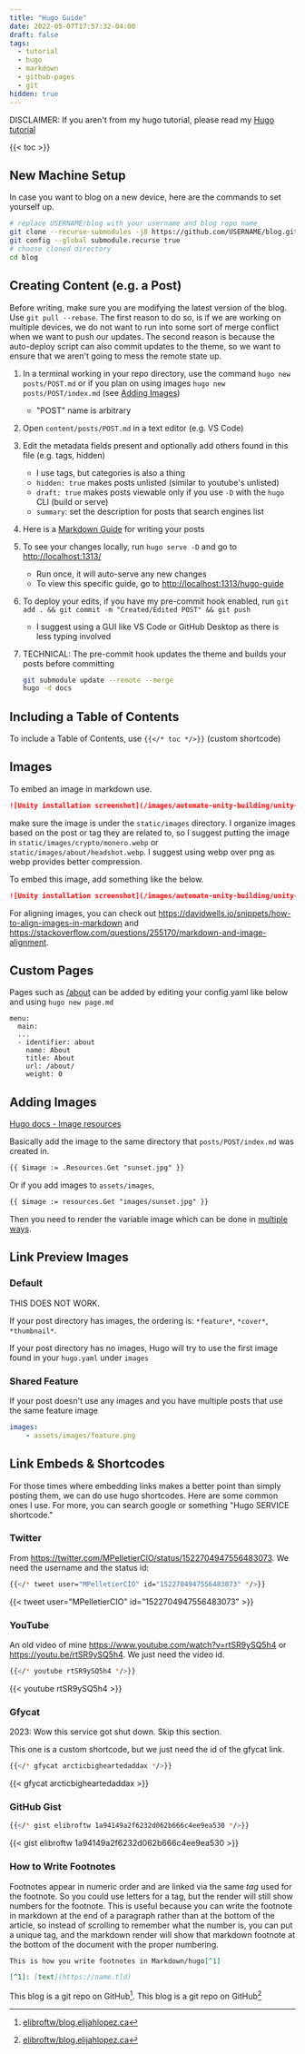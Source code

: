 ```yaml
---
title: "Hugo Guide"
date: 2022-05-07T17:57:32-04:00
draft: false
tags:
  - tutorial
  - hugo
  - markdown
  - github-pages
  - git
hidden: true
---
```


DISCLAIMER: If you aren't from my hugo tutorial, please read my [Hugo tutorial](/posts/hugo-tutorial/#prerequisites)

<!-- table of contents -->

{{< toc >}}

## New Machine Setup

In case you want to blog on a new device, here are the commands to set yourself up.

```bash
# replace USERNAME/blog with your username and blog repo name
git clone --recurse-submodules -j8 https://github.com/USERNAME/blog.git
git config --global submodule.recurse true
# choose cloned directory
cd blog
```

## Creating Content (e.g. a Post)

Before writing, make sure you are modifying the latest version of the blog. Use `git pull --rebase`. The first reason to do so, is if we are working on multiple devices, we do not want to run into some sort of merge conflict when we want to push our updates. The second reason is because the auto-deploy script can also commit updates to the theme, so we want to ensure that we aren't going to mess the remote state up.

1. In a terminal working in your repo directory, use the command `hugo new posts/POST.md` or if you plan on using images `hugo new posts/POST/index.md` (see [Adding Images](#adding-images))
    - "POST" name is arbitrary
2. Open `content/posts/POST.md` in a text editor (e.g. VS Code)
3. Edit the metadata fields present and optionally add others found in this file (e.g. tags, hidden)
    - I use tags, but categories is also a thing
    - `hidden: true` makes posts unlisted (similar to youtube's unlisted)
    - `draft: true` makes posts viewable only if you use `-D` with the `hugo` CLI (build or serve)
    - `summary`: set the description for posts that search engines list
4. Here is a [Markdown Guide](https://www.markdownguide.org/basic-syntax/) for writing your posts
5. To see your changes locally, run `hugo serve -D` and go to [http://localhost:1313/](http://localhost:1313/)
    - Run once, it will auto-serve any new changes
    - To view this specific guide, go to [http://localhost:1313/hugo-guide](http://localhost:1313/hugo-guide)
6. To deploy your edits, if you have my pre-commit hook enabled, run `git add . && git commit -m "Created/Edited POST" && git push`
    - I suggest using a GUI like VS Code or GitHub Desktop as there is less typing involved
7. TECHNICAL: The pre-commit hook updates the theme and builds your posts before committing

    ```bash
    git submodule update --remote --merge
    hugo -d docs
    ```

## Including a Table of Contents

To include a Table of Contents, use `{{</* toc */>}}` (custom shortcode)

## Images

To embed an image in markdown use.

```md
![Unity installation screenshot](/images/automate-unity-building/unity-hub.webp)
```

 make sure the image is under the `static/images` directory. I organize images based on the post or tag they
are related to, so I suggest putting the image in `static/images/crypto/monero.webp` or `static/images/about/headshot.webp`. I suggest using webp over png as webp provides better compression.

To embed this image, add something like the below.

```md
![Unity installation screenshot](/images/automate-unity-building/unity-hub.webp)
```

For aligning images, you can check out https://davidwells.io/snippets/how-to-align-images-in-markdown and https://stackoverflow.com/questions/255170/markdown-and-image-alignment.

## Custom Pages

Pages such as [/about](/about) can be added by editing your config.yaml like below and using `hugo new page.md`

```.
menu:
  main:
  ...
  - identifier: about
    name: About
    title: About
    url: /about/
    weight: 0
```

## Adding Images

[Hugo docs - Image resources ](https://gohugo.io/content-management/image-processing/#image-resources)

Basically add the image to the same directory that `posts/POST/index.md` was created in.

```md
{{ $image := .Resources.Get "sunset.jpg" }}
```

Or if you add images to `assets/images`,

```md
{{ $image := resources.Get "images/sunset.jpg" }}
```

Then you need to render the variable image which can be done in [multiple ways](https://gohugo.io/content-management/image-processing/#image-rendering).

## Link Preview Images

### Default

THIS DOES NOT WORK.

If your post directory has images, the ordering is: `*feature*`, `*cover*`, `*thumbnail*`.

If your post directory has no images, Hugo will try to use the first image found in your `hugo.yaml` under `images`

### Shared Feature

If your post doesn't use any images and you have multiple posts that use the same feature image

```yml
images:
    - assets/images/feature.png
```

## Link Embeds & Shortcodes

For those times where embedding links makes a better point than simply posting them, we can do use hugo shortcodes.
Here are some common ones I use. For more, you can search google or something "Hugo SERVICE shortcode."

### Twitter

From https://twitter.com/MPelletierCIO/status/1522704947556483073.
We need the username and the status id:

```bash
{{</* tweet user="MPelletierCIO" id="1522704947556483073" */>}}
```

{{< tweet user="MPelletierCIO" id="1522704947556483073" >}}

### YouTube

An old video of mine https://www.youtube.com/watch?v=rtSR9ySQ5h4 or https://youtu.be/rtSR9ySQ5h4.
We just need the video id.

```bash
{{</* youtube rtSR9ySQ5h4 */>}}
```

{{< youtube rtSR9ySQ5h4 >}}

### Gfycat

2023: Wow this service got shut down. Skip this section.

This one is a custom shortcode, but we just need the id of the gfycat link.

```bash
{{</* gfycat arcticbigheartedaddax */>}}
```

{{< gfycat arcticbigheartedaddax >}}

### GitHub Gist

```bash
{{</* gist elibroftw 1a94149a2f6232d062b666c4ee9ea530 */>}}
```

{{< gist elibroftw 1a94149a2f6232d062b666c4ee9ea530 >}}

### How to Write Footnotes

Footnotes appear in numeric order and are linked via the same _tag_ used for the footnote. So you could use letters for a tag, but the render will still show numbers for the footnote. This is useful because you can write the footnote in markdown at the end of a paragraph rather than at the bottom of the article, so instead of scrolling to remember what the number is, you can put a unique tag, and the markdown render will show that markdown footnote at the bottom of the document with the proper numbering.

```markdown
This is how you write footnotes in Markdown/hugo[^1]

[^1]: [text](https://name.tld)
```

This blog is a git repo on GitHub[^1]. This blog is a git repo on GitHub[^github]

[^1]: [elibroftw/blog.elijahlopez.ca](https://github.com/elibroftw/blog.elijahlopez.ca)
[^github]: [elibroftw/blog.elijahlopez.ca](https://github.com/elibroftw/blog.elijahlopez.ca)
